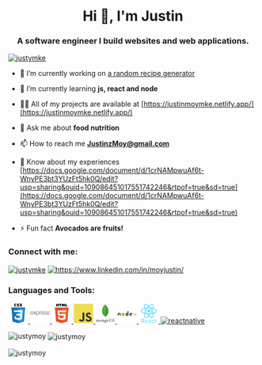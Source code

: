 <h1 align="center">Hi 👋, I'm Justin</h1>
<h3 align="center">A software engineer I build websites and web applications.</h3>

<p align="left"> <a href="https://twitter.com/justymke" target="blank"><img src="https://img.shields.io/twitter/follow/justymke?logo=twitter&style=for-the-badge" alt="justymke" /></a> </p>

- 🔭 I’m currently working on [a random recipe generator](https://chefstatusrecipegenerator.netlify.app/)

- 🌱 I’m currently learning **js, react and node**

- 👨‍💻 All of my projects are available at [https://justinmoymke.netlify.app/](https://justinmoymke.netlify.app/)

- 💬 Ask me about **food nutrition**

- 📫 How to reach me **JustinzMoy@gmail.com**

- 📄 Know about my experiences [https://docs.google.com/document/d/1crNAMpwuAf6t-WnyPE3bt3YUzFt5hk0Q/edit?usp=sharing&ouid=109086451017551742246&rtpof=true&sd=true](https://docs.google.com/document/d/1crNAMpwuAf6t-WnyPE3bt3YUzFt5hk0Q/edit?usp=sharing&ouid=109086451017551742246&rtpof=true&sd=true)

- ⚡ Fun fact **Avocados are fruits!**

<h3 align="left">Connect with me:</h3>
<p align="left">
<a href="https://twitter.com/justymke" target="blank"><img align="center" src="https://raw.githubusercontent.com/rahuldkjain/github-profile-readme-generator/master/src/images/icons/Social/twitter.svg" alt="justymke" height="30" width="40" /></a>
<a href="https://linkedin.com/in/https://www.linkedin.com/in/moyjustin/" target="blank"><img align="center" src="https://raw.githubusercontent.com/rahuldkjain/github-profile-readme-generator/master/src/images/icons/Social/linked-in-alt.svg" alt="https://www.linkedin.com/in/moyjustin/" height="30" width="40" /></a>
</p>

<h3 align="left">Languages and Tools:</h3>
<p align="left"> <a href="https://www.w3schools.com/css/" target="_blank" rel="noreferrer"> <img src="https://raw.githubusercontent.com/devicons/devicon/master/icons/css3/css3-original-wordmark.svg" alt="css3" width="40" height="40"/> </a> <a href="https://expressjs.com" target="_blank" rel="noreferrer"> <img src="https://raw.githubusercontent.com/devicons/devicon/master/icons/express/express-original-wordmark.svg" alt="express" width="40" height="40"/> </a> <a href="https://www.w3.org/html/" target="_blank" rel="noreferrer"> <img src="https://raw.githubusercontent.com/devicons/devicon/master/icons/html5/html5-original-wordmark.svg" alt="html5" width="40" height="40"/> </a> <a href="https://developer.mozilla.org/en-US/docs/Web/JavaScript" target="_blank" rel="noreferrer"> <img src="https://raw.githubusercontent.com/devicons/devicon/master/icons/javascript/javascript-original.svg" alt="javascript" width="40" height="40"/> </a> <a href="https://www.mongodb.com/" target="_blank" rel="noreferrer"> <img src="https://raw.githubusercontent.com/devicons/devicon/master/icons/mongodb/mongodb-original-wordmark.svg" alt="mongodb" width="40" height="40"/> </a> <a href="https://nodejs.org" target="_blank" rel="noreferrer"> <img src="https://raw.githubusercontent.com/devicons/devicon/master/icons/nodejs/nodejs-original-wordmark.svg" alt="nodejs" width="40" height="40"/> </a> <a href="https://reactjs.org/" target="_blank" rel="noreferrer"> <img src="https://raw.githubusercontent.com/devicons/devicon/master/icons/react/react-original-wordmark.svg" alt="react" width="40" height="40"/> </a> <a href="https://reactnative.dev/" target="_blank" rel="noreferrer"> <img src="https://reactnative.dev/img/header_logo.svg" alt="reactnative" width="40" height="40"/> </a> </p>

<p><img align="left" src="https://github-readme-stats.vercel.app/api/top-langs?username=justymoy&show_icons=true&locale=en&layout=compact" alt="justymoy" /></p>

<p>&nbsp;<img align="center" src="https://github-readme-stats.vercel.app/api?username=justymoy&show_icons=true&locale=en" alt="justymoy" /></p>

<p><img align="center" src="https://github-readme-streak-stats.herokuapp.com/?user=justymoy&" alt="justymoy" /></p>
